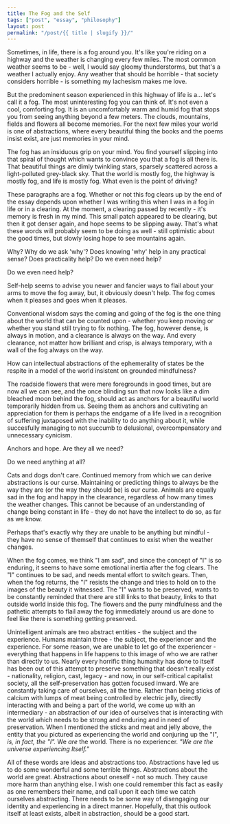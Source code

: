 ```yaml
---
title: The Fog and the Self
tags: ["post", "essay", "philosophy"]
layout: post
permalink: "/post/{{ title | slugify }}/"
---
```

Sometimes, in life, there is a fog around you. It's like you're riding
on a highway and the weather is changing every few miles. The most
common weather seems to be - well, I would say gloomy thunderstorms, but
that's a weather I actually enjoy. Any weather that should be horrible -
that society considers horrible - is something my lachesism makes me
love.

But the predominent season experienced in this highway of life is a...
let's call it a fog. The most uninteresting fog you can think of. It's
not even a cool, comforting fog. It is an uncomfortably warm and humid
fog that stops you from seeing anything beyond a few meters. The clouds,
mountains, fields and flowers all become memories. For the next few
miles your world is one of abstractions, where every beautiful thing the
books and the poems insist exist, are just memories in your mind.

The fog has an insiduous grip on your mind. You find yourself slipping
into that spiral of thought which wants to convince you that a fog is
all there is. That beautiful things are dimly twinkling stars, sparsely
scattered across a light-polluted grey-black sky. That the world is
mostly fog, the highway is mostly fog, and life is mostly fog. What even
is the point of driving?

These paragraphs are a fog. Whether or not this fog clears up by the end
of the essay depends upon whether I was writing this when I was in a fog
in life or in a clearing. At the moment, a clearing passed by recently -
it's memory is fresh in my mind. This small patch appeared to be
clearing, but then it got denser again, and hope seems to be slipping
away. That's what these words will probably seem to be doing as well -
still optimistic about the good times, but slowly losing hope to see
mountains again.

Why? Why do we ask 'why'? Does knowing 'why' help in any practical
sense? Does practicality help? Do we even need help?

Do we even need help?

Self-help seems to advise you newer and fancier ways to flail about your
arms to move the fog away, but, it obviously doesn't help. The fog comes
when it pleases and goes when it pleases.

Conventional wisdom says the coming and going of the fog is the one
thing about the world that can be counted upon - whether you keep moving
or whether you stand still trying to fix nothing. The fog, however
dense, is always in motion, and a clearance is always on the way. And
every clearance, not matter how brilliant and crisp, is always
temporary, with a wall of the fog always on the way.

How can intellectual abstractions of the ephemerality of states be the
respite in a model of the world insistent on grounded mindfulness?

The roadside flowers that were mere foregrounds in good times, but are
now all we can see, and the once blinding sun that now looks like a dim
bleached moon behind the fog, should act as anchors for a beautiful
world temporarily hidden from us. Seeing them as anchors and cultivating
an appreciation for them is perhaps the endgame of a life lived in a
recognition of suffering juxtaposed with the inability to do anything
about it, while succesfully managing to not succumb to delusional,
overcompensatory and unnecessary cynicism.

Anchors and hope. Are they all we need?

Do we need anything at all?

Cats and dogs don't care. Continued memory from which we can derive
abstractions is our curse. Maintaining or predicting things to always be
the way they are (or the way they should be) is our curse. Animals are
equally sad in the fog and happy in the clearance, regardless of how
many times the weather changes. This cannot be because of an
understanding of change being constant in life - they do not have the
intellect to do so, as far as we know.

Perhaps that's exactly why they are unable to be anything but mindful -
they have no sense of themself that continues to exist when the weather
changes.

When the fog comes, we think "I am sad", and since the concept of "I" is
so enduring, it seems to have some emotional inertia after the fog
clears. The "I" continues to be sad, and needs mental effort to switch
gears. Then, when the fog returns, the "I" resists the change and tries
to hold on to the images of the beauty it witnessed. The "I" wants to be
preserved, wants to be constantly reminded that there are still links to
that beauty, links to that outside world inside this fog. The flowers
and the puny mindfulness and the pathetic attempts to flail away the fog
immediately around us are done to feel like there is something getting
preserved.

Unintelligent animals are two abstract entities - the subject and the
experience. Humans maintain three - the subject, the experiencer and the
experience. For some reason, we are unable to let go of the
experiencer - everything that happens in life happens to this image of
who we are rather than directly to us. Nearly every horrific thing
humanity has done to itself has been out of this attempt to preserve
something that doesn't really exist - nationality, religion, cast,
legacy - and now, in our self-critical capitalist society, all the
self-preservation has gotten focused inward. We are constantly taking
care of ourselves, all the time. Rather than being sticks of calcium
with lumps of meat being controlled by electric jelly, directly
interacting with and being a part of the world, we come up with an
intermediary - an abstraction of our idea of ourselves that is
interacting with the world which needs to be strong and enduring and in
need of preservation. When I mentioned the sticks and meat and jelly
above, the entity that you pictured as experiencing the world and
conjuring up the "I", *is, in fact, the "I".* We *are* the world. There
is no experiencer. *"We are the universe experiencing Itself."*

All of these words are ideas and abstractions too. Abstractions have led
us to do some wonderful and some terrible things. Abstractions about the
world are great. Abstractions about oneself - not so much. They cause
more harm than anything else. I wish one could remember this fact as
easily as one remembers their name, and call upon it each time we catch
ourselves abstracting. There needs to be some way of disengaging our
identity and experiencing in a direct manner. Hopefully, that this
outlook itself at least exists, albeit in abstraction, should be a good
start.